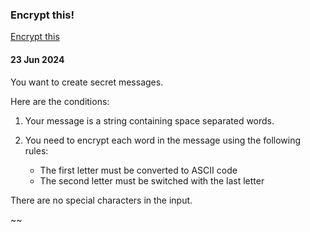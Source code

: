 ### Encrypt this!
[Encrypt this](https://www.codewars.com/kata/5848565e273af816fb000449/train/java)

#### 23 Jun 2024
You want to create secret messages.

Here are the conditions:

1. Your message is a string containing space separated words.
2. You need to encrypt each word in the message using the following rules:

    - The first letter must be converted to ASCII code
    - The second letter must be switched with the last letter
   
There are no special characters in the input.

~~